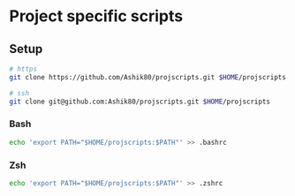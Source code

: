 # Project specific scripts

## Setup
```bash
# https
git clone https://github.com/Ashik80/projscripts.git $HOME/projscripts

# ssh
git clone git@github.com:Ashik80/projscripts.git $HOME/projscripts
```

### Bash
```bash
echo 'export PATH="$HOME/projscripts:$PATH"' >> .bashrc
```

### Zsh
```bash
echo 'export PATH="$HOME/projscripts:$PATH"' >> .zshrc
```

